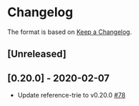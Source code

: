 # Changelog

The format is based on [Keep a Changelog].

[Keep a Changelog]: http://keepachangelog.com/en/1.0.0/

## [Unreleased]

## [0.20.0] - 2020-02-07
- Update reference-trie to v0.20.0 [#78](https://github.com/axia-tech/trie/pull/78)
